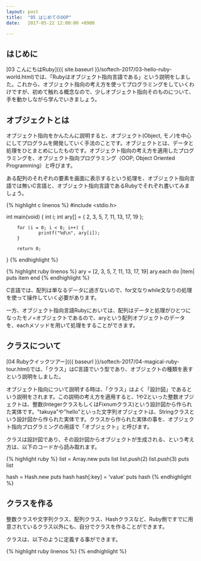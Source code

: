 ```yaml
---
layout: post
title:  "05 はじめてのOOP"
date:   2017-05-22 12:00:00 +0900

---
```


## はじめに

[03 こんにちはRuby]({{ site.baseurl }}/softech-2017/03-hello-ruby-world.html)では、「Rubyはオブジェクト指向言語である」という説明をしました。これから、オブジェクト指向の考え方を使ってプログラミングをしていくわけですが、初めて触れる概念なので、少しオブジェクト指向そのものについて、手を動かしながら学んでいきましょう。

## オブジェクトとは

オブジェクト指向をかんたんに説明すると、オブジェクト(Object, モノ)を中心にしてプログラムを開発していく手法のことです。オブジェクトとは、データと処理をひとまとめにしたものです。オブジェクト指向の考え方を適用したプログラミングを、オブジェクト指向プログラミング（OOP; Object Oriented Programming）と呼びます。

ある配列のそれぞれの要素を画面に表示するという処理を、オブジェクト指向言語では無いC言語と、オブジェクト指向言語であるRubyでそれぞれ書いてみましょう。

{% highlight c linenos %}
#include <stdio.h>

int main(void)
{
        int i;
        int ary[] = { 2, 3, 5, 7, 11, 13, 17, 19 };

        for (i = 0; i < 8; i++) {
                printf("%d\n", ary[i]);
        }

        return 0;
}
{% endhighlight %}

{% highlight ruby linenos %}
ary = [2, 3, 5, 7, 11, 13, 17, 19]
ary.each do |item|
  puts item
end
{% endhighlight %}

C言語では、配列は単なるデータに過ぎないので、for文なりwhile文なりの処理を使って操作していく必要があります。

一方、オブジェクト指向言語Rubyにおいては、配列はデータと処理がひとつになったモノ=オブジェクトであるので、aryという配列オブジェクトのデータを、eachメソッドを用いて処理をすることができます。


## クラスについて

[04 Rubyクイックツアー]({{ baseurl }}/softech-2017/04-magical-ruby-tour.html)では、「クラス」はC言語でいう型であり、オブジェクトの種類を表すという説明をしました。

オブジェクト指向について説明する時は、「クラス」はよく「設計図」であるという説明をされます。この説明の考え方を適用すると、1や2といった整数オブジェクトは、整数(IntegerクラスもしくはFixnumクラス)という設計図から作られた実体です。"takuya"や"hello"といった文字列オブジェクトは、Stringクラスという設計図から作られた実体です。クラスから作られた実体の事を、オブジェクト指向プログラミングの用語で「オブジェクト」と呼びます。

クラスは設計図であり、その設計図からオブジェクトが生成される、という考え方は、以下のコードから読み取れます。


{% highlight ruby %}
list = Array.new
puts list
list.push(2)
list.push(3)
puts list

hash = Hash.new
puts hash
hash[:key] = 'value'
puts hash
{% endhighlight %}


## クラスを作る

整数クラスや文字列クラス、配列クラス、Hashクラスなど、Ruby側ですでに用意されているクラス以外にも、自分でクラスを作ることができます。

クラスは、以下のように定義する事ができます。

{% highlight ruby linenos %}
{% endhighlight %}
